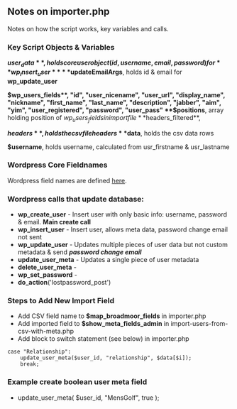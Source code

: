 ## Notes on importer.php

Notes on how the script works, key variables and calls.

### Key Script Objects & Variables

**$user_data**, holds core user object (id, username, email, password) for **wp_insert_user**
**$updateEmailArgs**, holds id & email for **wp_update_user**

**$wp_users_fields**, "id", "user_nicename", "user_url", "display_name", "nickname", "first_name", "last_name", "description", "jabber", "aim", "yim", "user_registered", "password", "user_pass"
**$positions**, array holding position of $wp_users_fields in import file
**$headers_filtered**, 

**$headers**, holds the csv file headers
**$data**, holds the csv data rows

**$username**, holds username, calculated from usr_firstname & usr_lastname

### Wordpress Core Fieldnames

Wordpress field names are defined [here](https://codex.wordpress.org/Function_Reference/wp_update_user).

### Wordpress calls that update database:

- **wp_create_user** - Insert user with only basic info: username, password & email. **Main create call**
- **wp_insert_user** - Insert user, allows meta data, password change email not sent
- **wp_update_user** -  Updates multiple pieces of user data but not custom metadata & send ***password change email***
- **update_user_meta** - Updates a single piece of user metadata
- **delete_user_meta** - 
- **wp_set_password** -
- **do_action**('lostpassword_post')

### Steps to Add New Import Field

- Add CSV field name to **$map_broadmoor_fields** in importer.php
- Add imported field to **$show_meta_fields_admin** in import-users-from-csv-with-meta.php
- Add block to switch statement (see below) in importer.php

```
case "Relationship":
	update_user_meta($user_id, "relationship", $data[$i]);
	break;
```

### Example create boolean user meta field

- update_user_meta( $user_id, "MensGolf", true );
